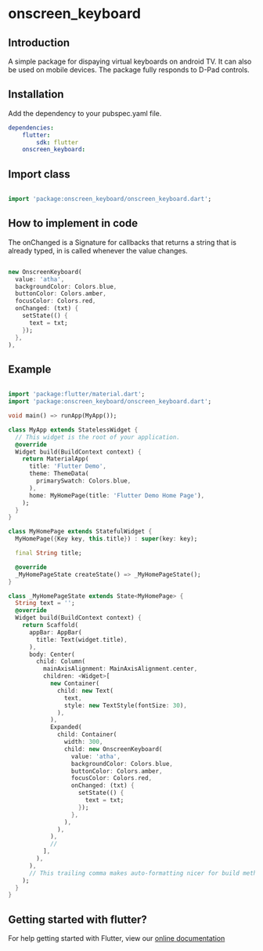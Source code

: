 # onscreen_keyboard

## Introduction

A simple package for dispaying virtual keyboards on android TV. It can also be used on mobile devices. The package fully responds to D-Pad controls.

## Installation

Add the dependency to your pubspec.yaml file.

``` yaml
dependencies:
    flutter:
        sdk: flutter
    onscreen_keyboard:

```

## Import class

``` dart

import 'package:onscreen_keyboard/onscreen_keyboard.dart';

```

## How to implement in code


The onChanged is a Signature for callbacks that returns a string that is already typed, in is called whenever the value changes.

``` dart

new OnscreenKeyboard(
  value: 'atha',
  backgroundColor: Colors.blue,
  buttonColor: Colors.amber,
  focusColor: Colors.red,
  onChanged: (txt) {
    setState(() {
      text = txt;
    });
  },
),

```

## Example

``` dart

import 'package:flutter/material.dart';
import 'package:onscreen_keyboard/onscreen_keyboard.dart';

void main() => runApp(MyApp());

class MyApp extends StatelessWidget {
  // This widget is the root of your application.
  @override
  Widget build(BuildContext context) {
    return MaterialApp(
      title: 'Flutter Demo',
      theme: ThemeData(
        primarySwatch: Colors.blue,
      ),
      home: MyHomePage(title: 'Flutter Demo Home Page'),
    );
  }
}

class MyHomePage extends StatefulWidget {
  MyHomePage({Key key, this.title}) : super(key: key);

  final String title;

  @override
  _MyHomePageState createState() => _MyHomePageState();
}

class _MyHomePageState extends State<MyHomePage> {
  String text = '';
  @override
  Widget build(BuildContext context) {
    return Scaffold(
      appBar: AppBar(
        title: Text(widget.title),
      ),
      body: Center(
        child: Column(
          mainAxisAlignment: MainAxisAlignment.center,
          children: <Widget>[
            new Container(
              child: new Text(
                text,
                style: new TextStyle(fontSize: 30),
              ),
            ),
            Expanded(
              child: Container(
                width: 300,
                child: new OnscreenKeyboard(
                  value: 'atha',
                  backgroundColor: Colors.blue,
                  buttonColor: Colors.amber,
                  focusColor: Colors.red,
                  onChanged: (txt) {
                    setState(() {
                      text = txt;
                    });
                  },
                ),
              ),
            ),
            //
          ],
        ),
      ),
      // This trailing comma makes auto-formatting nicer for build methods.
    );
  }
}


```


## Getting started with flutter?

For help getting started with Flutter, view our 
[online documentation](https://flutter.dev/docs)
